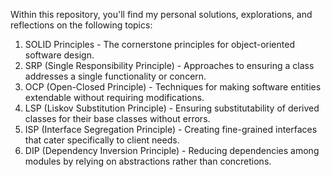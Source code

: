 Within this repository, you'll find my personal solutions, explorations, and reflections on the following topics:

1. SOLID Principles - The cornerstone principles for object-oriented software design.
2. SRP (Single Responsibility Principle) - Approaches to ensuring a class addresses a single functionality or concern.
3. OCP (Open-Closed Principle) - Techniques for making software entities extendable without requiring modifications.
4. LSP (Liskov Substitution Principle) - Ensuring substitutability of derived classes for their base classes without errors.
5. ISP (Interface Segregation Principle) - Creating fine-grained interfaces that cater specifically to client needs.
6. DIP (Dependency Inversion Principle) - Reducing dependencies among modules by relying on abstractions rather than concretions.
